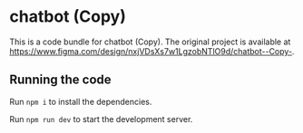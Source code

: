 
  # chatbot (Copy)

  This is a code bundle for chatbot (Copy). The original project is available at https://www.figma.com/design/nxjVDsXs7w1LgzobNTlO9d/chatbot--Copy-.

  ## Running the code

  Run `npm i` to install the dependencies.

  Run `npm run dev` to start the development server.
  